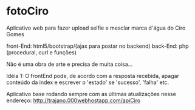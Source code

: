 # fotoCiro
Aplicativo web para fazer upload selfie e mesclar marca d'água do Ciro Gomes


front-End: html5/bootstrap/(ajax para postar no backend)
back-End: php (procedural, curl e funções)

Não é uma obra de arte e precisa de muita coisa...


Idéia 1: O frontEnd pode, de acordo com a resposta recebida, apagar conteúdo da index e escrever o 'estado' se 'sucesso', 'falha' etc.

Aplicativo base rodando sempre com as últimas atualizações nesse endereço: http://trajano.000webhostapp.com/apiCiro

